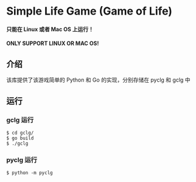 # Simple Life Game  (Game of Life)

#### 只能在 Linux 或者 Mac OS 上运行！
#### ONLY SUPPORT LINUX OR MAC OS!

## 介绍

该库提供了该游戏简单的 Python 和 Go 的实现，分别存储在 pyclg 和 gclg 中

## 运行

### gclg 运行

``` shell
$ cd gclg/
$ go build
$ ./gclg 
```

### pyclg 运行

```shell
$ python -m pyclg
```


